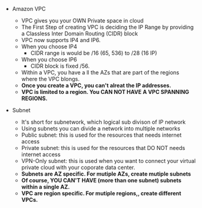 * Amazon VPC
  - VPC gives you your OWN Private space in cloud
  - The First Step of creating VPC is deciding the IP Range by providing a Classless Inter Domain Routing (CIDR) block
  - VPC now supports IP4 and IP6.
  - When you choose IP4
      - CIDR range is would be /16 (65, 536) to /28 (16 IP)
  - When you choose IP6
      - CIDR block is fixed /56.
  - Within a VPC, you have a ll the AZs that are part of the regions where the VPC blongs. 
  - **Once you create a VPC, you can't alreat the IP addresses.** 
  - **VPC is limited to a region. You CAN NOT HAVE A VPC SPANNING REGIONS.**
  
* Subnet
  - It's short for subnetwork, which logical sub divison of IP network
  - Using subnets you can divide a network into multiple networks
  - Public subnet: this is used for the resources that needs internet access
  - Private subnet: this is used for the resources that DO NOT needs internet access
  - VPN-Only subnet: this is used when you want to connect your virtual private cloud with your coporate data center.
  - **Subnets are AZ specific. For mutiple AZs, create mutiple subnets** 
  - **Of course, YOU CAN'T HAVE (more than one subnet) subnets within a single AZ.**
  - **VPC are region specific. For mutiple regions,, create different VPCs.**
